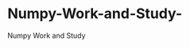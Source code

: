   # Numpy-Work-and-Study-
Numpy Work and Study 
                
                
              
                     
                  
                                                         
                             
                  
                    
                                                                                  
                                                                                                           
                                                                                 
                                                                                                                                             
                                                
                                                                                                                  
                                                                                         
                                                                                                                                                                
                                                                                                                                  
                                                                                                                    
                                                                                                                                               
                                                                                
                                                                               
                                                                        
                    
